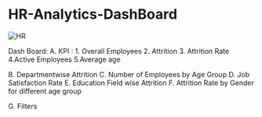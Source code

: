 # HR-Analytics-DashBoard

![HR](https://github.com/Ekaksh77/HR-Analytics-DashBoard/assets/137069741/e6f286a1-a75f-4e43-babd-a51594dcab9e)


Dash Board:
A. KPI : 1. Overall Employees
2. Attrition
3. Attrition Rate
4.Active Employees
5.Average age

B. Departmentwise Attrition
C. Number of Employees by Age Group
D. Job Satisfaction Rate
E. Education Field wise Attrition
F. Attrition Rate by Gender for different age group

G. Filters
